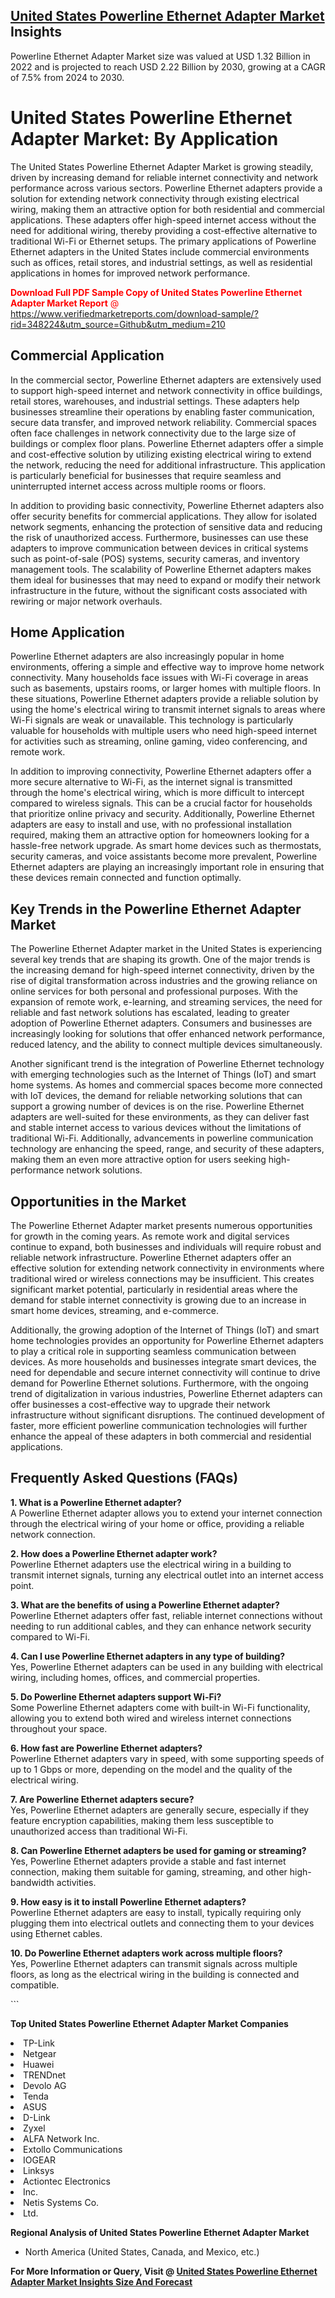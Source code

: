 <h2><a href="https://www.verifiedmarketreports.com/download-sample/?rid=348224&amp;utm_source=Github&amp;utm_medium=210" target="_blank">United States Powerline Ethernet Adapter Market</a> Insights</h2><p>Powerline Ethernet Adapter Market size was valued at USD 1.32 Billion in 2022 and is projected to reach USD 2.22 Billion by 2030, growing at a CAGR of 7.5% from 2024 to 2030.</p><p><h1>United States Powerline Ethernet Adapter Market: By Application</h1><p>The United States Powerline Ethernet Adapter Market is growing steadily, driven by increasing demand for reliable internet connectivity and network performance across various sectors. Powerline Ethernet adapters provide a solution for extending network connectivity through existing electrical wiring, making them an attractive option for both residential and commercial applications. These adapters offer high-speed internet access without the need for additional wiring, thereby providing a cost-effective alternative to traditional Wi-Fi or Ethernet setups. The primary applications of Powerline Ethernet adapters in the United States include commercial environments such as offices, retail stores, and industrial settings, as well as residential applications in homes for improved network performance.</p><p><p><span class=""><span style="color: #ff0000;"><strong>Download Full PDF Sample Copy of United States Powerline Ethernet Adapter Market Report</strong> @ </span><a href="https://www.verifiedmarketreports.com/download-sample/?rid=348224&amp;utm_source=Github&amp;utm_medium=210" target="_blank">https://www.verifiedmarketreports.com/download-sample/?rid=348224&amp;utm_source=Github&amp;utm_medium=210</a></span></p></p><h2>Commercial Application</h2><p>In the commercial sector, Powerline Ethernet adapters are extensively used to support high-speed internet and network connectivity in office buildings, retail stores, warehouses, and industrial settings. These adapters help businesses streamline their operations by enabling faster communication, secure data transfer, and improved network reliability. Commercial spaces often face challenges in network connectivity due to the large size of buildings or complex floor plans. Powerline Ethernet adapters offer a simple and cost-effective solution by utilizing existing electrical wiring to extend the network, reducing the need for additional infrastructure. This application is particularly beneficial for businesses that require seamless and uninterrupted internet access across multiple rooms or floors.</p><p>In addition to providing basic connectivity, Powerline Ethernet adapters also offer security benefits for commercial applications. They allow for isolated network segments, enhancing the protection of sensitive data and reducing the risk of unauthorized access. Furthermore, businesses can use these adapters to improve communication between devices in critical systems such as point-of-sale (POS) systems, security cameras, and inventory management tools. The scalability of Powerline Ethernet adapters makes them ideal for businesses that may need to expand or modify their network infrastructure in the future, without the significant costs associated with rewiring or major network overhauls.</p><h2>Home Application</h2><p>Powerline Ethernet adapters are also increasingly popular in home environments, offering a simple and effective way to improve home network connectivity. Many households face issues with Wi-Fi coverage in areas such as basements, upstairs rooms, or larger homes with multiple floors. In these situations, Powerline Ethernet adapters provide a reliable solution by using the home's electrical wiring to transmit internet signals to areas where Wi-Fi signals are weak or unavailable. This technology is particularly valuable for households with multiple users who need high-speed internet for activities such as streaming, online gaming, video conferencing, and remote work.</p><p>In addition to improving connectivity, Powerline Ethernet adapters offer a more secure alternative to Wi-Fi, as the internet signal is transmitted through the home's electrical wiring, which is more difficult to intercept compared to wireless signals. This can be a crucial factor for households that prioritize online privacy and security. Additionally, Powerline Ethernet adapters are easy to install and use, with no professional installation required, making them an attractive option for homeowners looking for a hassle-free network upgrade. As smart home devices such as thermostats, security cameras, and voice assistants become more prevalent, Powerline Ethernet adapters are playing an increasingly important role in ensuring that these devices remain connected and function optimally.</p><h2>Key Trends in the Powerline Ethernet Adapter Market</h2><p>The Powerline Ethernet Adapter market in the United States is experiencing several key trends that are shaping its growth. One of the major trends is the increasing demand for high-speed internet connectivity, driven by the rise of digital transformation across industries and the growing reliance on online services for both personal and professional purposes. With the expansion of remote work, e-learning, and streaming services, the need for reliable and fast network solutions has escalated, leading to greater adoption of Powerline Ethernet adapters. Consumers and businesses are increasingly looking for solutions that offer enhanced network performance, reduced latency, and the ability to connect multiple devices simultaneously.</p><p>Another significant trend is the integration of Powerline Ethernet technology with emerging technologies such as the Internet of Things (IoT) and smart home systems. As homes and commercial spaces become more connected with IoT devices, the demand for reliable networking solutions that can support a growing number of devices is on the rise. Powerline Ethernet adapters are well-suited for these environments, as they can deliver fast and stable internet access to various devices without the limitations of traditional Wi-Fi. Additionally, advancements in powerline communication technology are enhancing the speed, range, and security of these adapters, making them an even more attractive option for users seeking high-performance network solutions.</p><h2>Opportunities in the Market</h2><p>The Powerline Ethernet Adapter market presents numerous opportunities for growth in the coming years. As remote work and digital services continue to expand, both businesses and individuals will require robust and reliable network infrastructure. Powerline Ethernet adapters offer an effective solution for extending network connectivity in environments where traditional wired or wireless connections may be insufficient. This creates significant market potential, particularly in residential areas where the demand for stable internet connectivity is growing due to an increase in smart home devices, streaming, and e-commerce.</p><p>Additionally, the growing adoption of the Internet of Things (IoT) and smart home technologies provides an opportunity for Powerline Ethernet adapters to play a critical role in supporting seamless communication between devices. As more households and businesses integrate smart devices, the need for dependable and secure internet connectivity will continue to drive demand for Powerline Ethernet solutions. Furthermore, with the ongoing trend of digitalization in various industries, Powerline Ethernet adapters can offer businesses a cost-effective way to upgrade their network infrastructure without significant disruptions. The continued development of faster, more efficient powerline communication technologies will further enhance the appeal of these adapters in both commercial and residential applications.</p><h2>Frequently Asked Questions (FAQs)</h2><p><strong>1. What is a Powerline Ethernet adapter?</strong><br>A Powerline Ethernet adapter allows you to extend your internet connection through the electrical wiring of your home or office, providing a reliable network connection.</p><p><strong>2. How does a Powerline Ethernet adapter work?</strong><br>Powerline Ethernet adapters use the electrical wiring in a building to transmit internet signals, turning any electrical outlet into an internet access point.</p><p><strong>3. What are the benefits of using a Powerline Ethernet adapter?</strong><br>Powerline Ethernet adapters offer fast, reliable internet connections without needing to run additional cables, and they can enhance network security compared to Wi-Fi.</p><p><strong>4. Can I use Powerline Ethernet adapters in any type of building?</strong><br>Yes, Powerline Ethernet adapters can be used in any building with electrical wiring, including homes, offices, and commercial properties.</p><p><strong>5. Do Powerline Ethernet adapters support Wi-Fi?</strong><br>Some Powerline Ethernet adapters come with built-in Wi-Fi functionality, allowing you to extend both wired and wireless internet connections throughout your space.</p><p><strong>6. How fast are Powerline Ethernet adapters?</strong><br>Powerline Ethernet adapters vary in speed, with some supporting speeds of up to 1 Gbps or more, depending on the model and the quality of the electrical wiring.</p><p><strong>7. Are Powerline Ethernet adapters secure?</strong><br>Yes, Powerline Ethernet adapters are generally secure, especially if they feature encryption capabilities, making them less susceptible to unauthorized access than traditional Wi-Fi.</p><p><strong>8. Can Powerline Ethernet adapters be used for gaming or streaming?</strong><br>Yes, Powerline Ethernet adapters provide a stable and fast internet connection, making them suitable for gaming, streaming, and other high-bandwidth activities.</p><p><strong>9. How easy is it to install Powerline Ethernet adapters?</strong><br>Powerline Ethernet adapters are easy to install, typically requiring only plugging them into electrical outlets and connecting them to your devices using Ethernet cables.</p><p><strong>10. Do Powerline Ethernet adapters work across multiple floors?</strong><br>Yes, Powerline Ethernet adapters can transmit signals across multiple floors, as long as the electrical wiring in the building is connected and compatible.</p>```</p><p><strong>Top United States Powerline Ethernet Adapter Market Companies</strong></p><div data-test-id=""><p><li>TP-Link</li><li> Netgear</li><li> Huawei</li><li> TRENDnet</li><li> Devolo AG</li><li> Tenda</li><li> ASUS</li><li> D-Link</li><li> Zyxel</li><li> ALFA Network Inc.</li><li> Extollo Communications</li><li> IOGEAR</li><li> Linksys</li><li> Actiontec Electronics</li><li> Inc.</li><li> Netis Systems Co.</li><li> Ltd.</li></p><div><strong>Regional Analysis of&nbsp;United States Powerline Ethernet Adapter Market</strong></div><ul><li dir="ltr"><p dir="ltr">North America&nbsp;(United States, Canada, and Mexico, etc.)</p></li></ul><p><strong>For More Information or Query, Visit @&nbsp;</strong><strong><a href="https://www.verifiedmarketreports.com/product/powerline-ethernet-adapter-market/?utm_source=Github&amp;utm_medium=210" target="_blank">United States Powerline Ethernet Adapter Market Insights Size And Forecast</a></strong></p></div>

